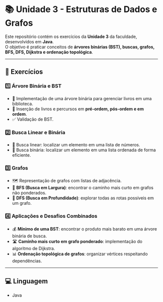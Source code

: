 # 📚 Unidade 3 - Estruturas de Dados e Grafos

Este repositório contém os exercícios da **Unidade 3** da faculdade, desenvolvidos em **Java**.  
O objetivo é praticar conceitos de **árvores binárias (BST), buscas, grafos, BFS, DFS, Dijkstra e ordenação topológica**.

---

## 📝 Exercícios

### 1️⃣ Árvore Binária e BST
- 🌳 Implementação de uma árvore binária para gerenciar livros em uma biblioteca.
- 📖 Inserção de livros e percursos em **pré-ordem, pós-ordem e em ordem**.
- ✅ Validação de BST.

### 2️⃣ Busca Linear e Binária
- 🔎 Busca linear: localizar um elemento em uma lista de números.
- 🎯 Busca binária: localizar um elemento em uma lista ordenada de forma eficiente.

### 3️⃣ Grafos
- 🗺️ Representação de grafos com listas de adjacência.
- 🚀 **BFS (Busca em Largura)**: encontrar o caminho mais curto em grafos não ponderados.
- 🌊 **DFS (Busca em Profundidade)**: explorar todas as rotas possíveis em um grafo.

### 4️⃣ Aplicações e Desafios Combinados
- 💰 **Mínimo de uma BST**: encontrar o produto mais barato em uma árvore binária de busca.
- 🛣️ **Caminho mais curto em grafo ponderado**: implementação do algoritmo de Dijkstra.
- 📊 **Ordenação topológica de grafos**: organizar vértices respeitando dependências.

---

## 💻 Linguagem
- Java
